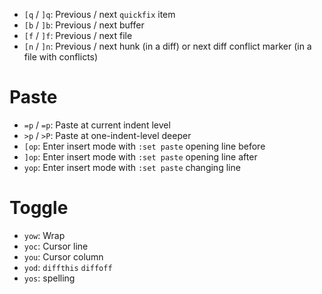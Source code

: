 - `[q` / `]q`: Previous / next `quickfix` item
- `[b` / `]b`: Previous / next buffer
- `[f` / `]f`: Previous / next file
- `[n` / `]n`: Previous / next hunk (in a diff) or next diff conflict marker (in a file with conflicts)

# Paste

- `=p` / `=p`: Paste at current indent level
- `>p` / `>P`: Paste at one-indent-level deeper
- `[op`: Enter insert mode with `:set paste` opening line before
- `]op`: Enter insert mode with `:set paste` opening line after
- `yop`: Enter insert mode with `:set paste` changing line

# Toggle

- `yow`: Wrap
- `yoc`: Cursor line
- `you`: Cursor column
- `yod`: `diffthis` `diffoff`
- `yos`: spelling
